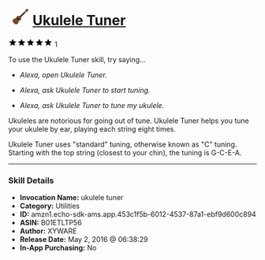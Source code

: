 # &nbsp;<img src="skill_icon" alt="Ukulele Tuner icon" width="36"> [Ukulele Tuner](http://alexa.amazon.com/#skills/amzn1.echo-sdk-ams.app.453c1f5b-6012-4537-87a1-ebf9d600c894)
![5 stars](../../images/ic_star_black_18dp_1x.png)![5 stars](../../images/ic_star_black_18dp_1x.png)![5 stars](../../images/ic_star_black_18dp_1x.png)![5 stars](../../images/ic_star_black_18dp_1x.png)![5 stars](../../images/ic_star_black_18dp_1x.png) 1

To use the Ukulele Tuner skill, try saying...

* *Alexa, open Ukulele Tuner.*

* *Alexa, ask Ukulele Tuner to start tuning.*

* *Alexa, ask Ukulele Tuner to tune my ukulele.*

Ukuleles are notorious for going out of tune. Ukulele Tuner helps you tune your ukulele by ear, playing each string eight times.

Ukulele Tuner uses "standard" tuning, otherwise known as "C" tuning. Starting with the top string (closest to your chin), the tuning is G-C-E-A.

***

### Skill Details

* **Invocation Name:** ukulele tuner
* **Category:** Utilities
* **ID:** amzn1.echo-sdk-ams.app.453c1f5b-6012-4537-87a1-ebf9d600c894
* **ASIN:** B01ETLTP56
* **Author:** XYWARE
* **Release Date:** May 2, 2016 @ 06:38:29
* **In-App Purchasing:** No
